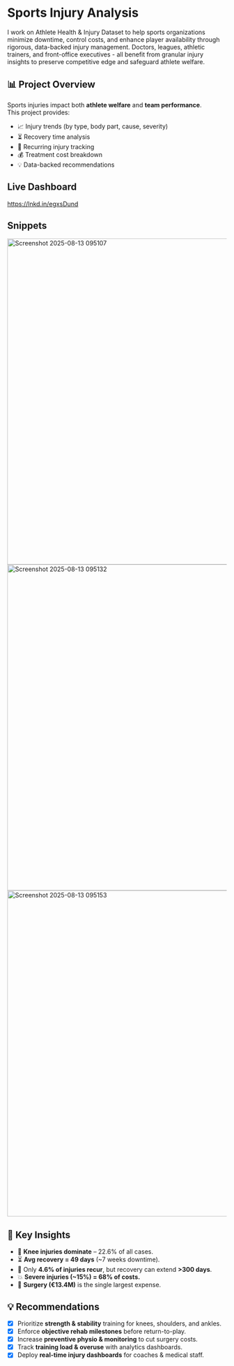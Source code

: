 # Sports Injury Analysis
 I work on Athlete Health & Injury Dataset to help sports organizations minimize downtime, control costs, and enhance player availability through rigorous, data-backed injury management. Doctors, leagues, athletic trainers, and front-office executives - all benefit from granular injury insights to preserve competitive edge and safeguard athlete welfare.

## 📊 Project Overview  

Sports injuries impact both **athlete welfare** and **team performance**.  
This project provides:  

- 📈 Injury trends (by type, body part, cause, severity)  
- ⏳ Recovery time analysis  
- 🔄 Recurring injury tracking  
- 💰 Treatment cost breakdown  
- 💡 Data-backed recommendations

  
## Live Dashboard
https://lnkd.in/egxsDund
## Snippets
<img width="1124" height="748" alt="Screenshot 2025-08-13 095107" src="https://github.com/user-attachments/assets/99c4a9fa-2816-40e1-be40-ca4a5a915f1e" />
<img width="1163" height="748" alt="Screenshot 2025-08-13 095132" src="https://github.com/user-attachments/assets/add411e4-5734-4010-8238-75db1a4ece1e" />
<img width="1120" height="748" alt="Screenshot 2025-08-13 095153" src="https://github.com/user-attachments/assets/be04acd8-b472-4a9f-b1b1-850e08c2db5b" />
 
## 🔑 Key Insights  

- 🦵 **Knee injuries dominate** – 22.6% of all cases.  
- ⏳ **Avg recovery = 49 days** (~7 weeks downtime).  
- 🔁 Only **4.6% of injuries recur**, but recovery can extend **>300 days**.  
- 💥 **Severe injuries (~15%) = 68% of costs.**  
- 💉 **Surgery (€13.4M)** is the single largest expense.

## 💡 Recommendations  

- [x] Prioritize **strength & stability** training for knees, shoulders, and ankles.  
- [x] Enforce **objective rehab milestones** before return-to-play.  
- [x] Increase **preventive physio & monitoring** to cut surgery costs.  
- [x] Track **training load & overuse** with analytics dashboards.  
- [x] Deploy **real-time injury dashboards** for coaches & medical staff.  
